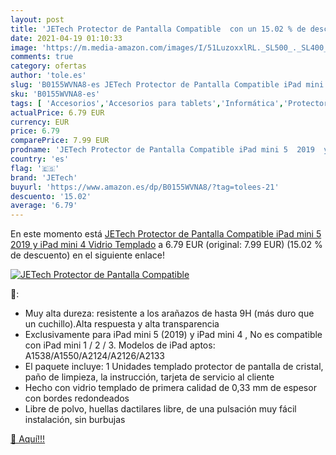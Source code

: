 ```yaml
---
layout: post
title: 'JETech Protector de Pantalla Compatible  con un 15.02 % de descuento'
date: 2021-04-19 01:10:33
image: 'https://m.media-amazon.com/images/I/51LuzoxxlRL._SL500_._SL400_.jpg'
comments: true
category: ofertas
author: 'tole.es'
slug: 'B0155WVNA8-es JETech Protector de Pantalla Compatible iPad mini 5 2019 y...'
sku: 'B0155WVNA8-es'
tags: [ 'Accesorios','Accesorios para tablets','Informática','Protectores de pantalla para tablets','ipad','jetech', ]
actualPrice: 6.79 EUR
currency: EUR
price: 6.79
comparePrice: 7.99 EUR
prodname: 'JETech Protector de Pantalla Compatible iPad mini 5  2019  y iPad mini 4  Vidrio Templado'
country: 'es'
flag: '🇪🇸'
brand: 'JETech'
buyurl: 'https://www.amazon.es/dp/B0155WVNA8/?tag=tolees-21'
descuento: '15.02'
average: '6.79'
---
```


En este momento está [JETech Protector de Pantalla Compatible iPad mini 5  2019  y iPad mini 4  Vidrio Templado](https://www.amazon.es/dp/B0155WVNA8/?tag=tolees-21) a 6.79 EUR (original: 7.99 EUR) (15.02 %  de descuento) en el siguiente enlace!

[![JETech Protector de Pantalla Compatible ](https://m.media-amazon.com/images/I/51LuzoxxlRL._SL500_._SL400_.jpg)](https://www.amazon.es/dp/B0155WVNA8/?tag=tolees-21)

🔎:

- Muy alta dureza: resistente a los arañazos de hasta 9H (más duro que un cuchillo).Alta respuesta y alta transparencia
- Exclusivamente para iPad mini 5 (2019) y iPad mini 4 , No es compatible con iPad mini 1 / 2 / 3. Modelos de iPad aptos: A1538/A1550/A2124/A2126/A2133
- El paquete incluye: 1 Unidades templado protector de pantalla de cristal, paño de limpieza, la instrucción, tarjeta de servicio al cliente
- Hecho con vidrio templado de primera calidad de 0,33 mm de espesor con bordes redondeados
- Libre de polvo, huellas dactilares libre, de una pulsación muy fácil instalación, sin burbujas

[🛒 Aquí!!!](https://www.amazon.es/dp/B0155WVNA8/?tag=tolees-21)
